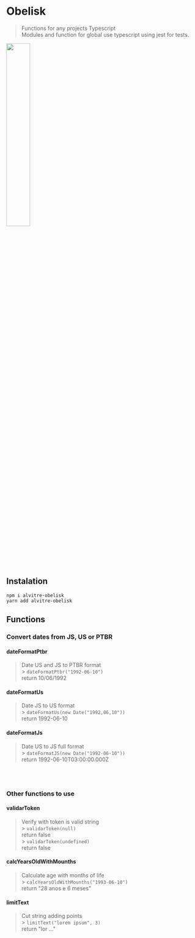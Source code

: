 # Obelisk

> Functions for any projects Typescript <br>
> Modules and function for global use typescript using jest for tests.

<img src="https://pa1.narvii.com/7567/068a52d4e1983fcfc67f6fcbf0a665c7fe7cfa9cr1-612-604_hq.gif" width="35%">

## Instalation

`npm i alvitre-obelisk` <br>
`yarn add alvitre-obelisk`

## Functions

### **Convert dates from JS, US or PTBR**

#### **dateFormatPtbr**

> Date US and JS to PTBR format<br> > `dateFormatPtbr("1992-06-10")` <br>
> return 10/06/1992<br>

#### **dateFormatUs**

> Date JS to US format<br> > `dateFormatUs(new Date("1992,06,10"))` <br>
> return 1992-06-10<br>

#### **dateFormatJs**

> Date US to JS full format<br> > `dateFormatJS(new Date("1992-06-10"))` <br>
> return 1992-06-10T03:00:00.000Z<br>

<br><br>

### **Other functions to use**

#### **validarToken**

> Verify with token is valid string<br> > `validarToken(null)` <br>return false<br> > `validarToken(undefined)` <br>return false<br>

#### **calcYearsOldWithMounths**

> Calculate age with months of life <br> > `calcYearsOldWithMounths("1993-06-10")`<br>
> return "28 anos e 6 meses"

#### **limitText**

> Cut string adding points <br> > `limitText("lorem ipsum", 3)`<br>
> return "lor ..."
